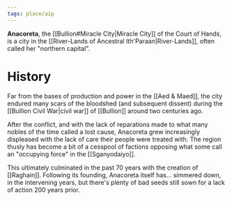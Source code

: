 ```yaml
---
tags: place/aip
---
```

**Anacoreta**, the [[Bullion#Miracle City|Miracle City]] of the Court of Hands, is a city in the [[River-Lands of Ancestral Ith'Paraan|River-Lands]], often called her "northern capital". 

# History

Far from the bases of production and power in the [[Aed & Maed]], the city endured many scars of the bloodshed (and subsequent dissent) during the [[Bullion Civil War|civil war]] of [[Bullion]] around two centuries ago. 

After the conflict, and with the lack of reparations made to what many nobles of the time called a lost cause, Anacoreta grew increasingly displeased with the lack of care their people were treated with. The region thusly has become a bit of a cesspool of factions opposing what some call an "occupying force" in the [[Sganyodaiyo]].

This ultimately culminated in the past 70 years with the creation of [[Raghain]]. Following its founding, Anacoreta itself has... simmered down, in the intervening years, but there's plenty of bad seeds still sown for a lack of action 200 years prior.
